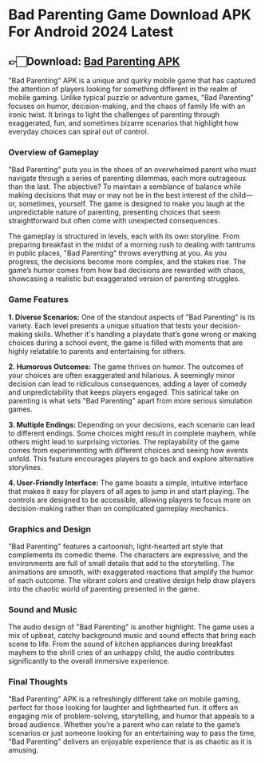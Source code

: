 # Bad Parenting Game Download APK For Android 2024 Latest

## 👉🏻Download: [Bad Parenting APK](https://spoo.me/H57gXd)

"Bad Parenting" APK is a unique and quirky mobile game that has captured the attention of players looking for something different in the realm of mobile gaming. Unlike typical puzzle or adventure games, "Bad Parenting" focuses on humor, decision-making, and the chaos of family life with an ironic twist. It brings to light the challenges of parenting through exaggerated, fun, and sometimes bizarre scenarios that highlight how everyday choices can spiral out of control.

### Overview of Gameplay

"Bad Parenting" puts you in the shoes of an overwhelmed parent who must navigate through a series of parenting dilemmas, each more outrageous than the last. The objective? To maintain a semblance of balance while making decisions that may or may not be in the best interest of the child—or, sometimes, yourself. The game is designed to make you laugh at the unpredictable nature of parenting, presenting choices that seem straightforward but often come with unexpected consequences.

The gameplay is structured in levels, each with its own storyline. From preparing breakfast in the midst of a morning rush to dealing with tantrums in public places, "Bad Parenting" throws everything at you. As you progress, the decisions become more complex, and the stakes rise. The game’s humor comes from how bad decisions are rewarded with chaos, showcasing a realistic but exaggerated version of parenting struggles.

### Game Features

**1. Diverse Scenarios:** One of the standout aspects of "Bad Parenting" is its variety. Each level presents a unique situation that tests your decision-making skills. Whether it's handling a playdate that’s gone wrong or making choices during a school event, the game is filled with moments that are highly relatable to parents and entertaining for others.

**2. Humorous Outcomes:** The game thrives on humor. The outcomes of your choices are often exaggerated and hilarious. A seemingly minor decision can lead to ridiculous consequences, adding a layer of comedy and unpredictability that keeps players engaged. This satirical take on parenting is what sets "Bad Parenting" apart from more serious simulation games.

**3. Multiple Endings:** Depending on your decisions, each scenario can lead to different endings. Some choices might result in complete mayhem, while others might lead to surprising victories. The replayability of the game comes from experimenting with different choices and seeing how events unfold. This feature encourages players to go back and explore alternative storylines.

**4. User-Friendly Interface:** The game boasts a simple, intuitive interface that makes it easy for players of all ages to jump in and start playing. The controls are designed to be accessible, allowing players to focus more on decision-making rather than on complicated gameplay mechanics.

### Graphics and Design

"Bad Parenting" features a cartoonish, light-hearted art style that complements its comedic theme. The characters are expressive, and the environments are full of small details that add to the storytelling. The animations are smooth, with exaggerated reactions that amplify the humor of each outcome. The vibrant colors and creative design help draw players into the chaotic world of parenting presented in the game.

### Sound and Music

The audio design of "Bad Parenting" is another highlight. The game uses a mix of upbeat, catchy background music and sound effects that bring each scene to life. From the sound of kitchen appliances during breakfast mayhem to the shrill cries of an unhappy child, the audio contributes significantly to the overall immersive experience.

### Final Thoughts

"Bad Parenting" APK is a refreshingly different take on mobile gaming, perfect for those looking for laughter and lighthearted fun. It offers an engaging mix of problem-solving, storytelling, and humor that appeals to a broad audience. Whether you’re a parent who can relate to the game’s scenarios or just someone looking for an entertaining way to pass the time, "Bad Parenting" delivers an enjoyable experience that is as chaotic as it is amusing.

